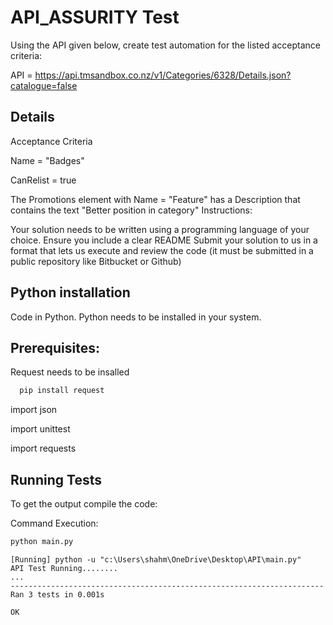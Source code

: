 
# API_ASSURITY Test

Using the API given below, create test automation for the listed acceptance criteria:

 

API = https://api.tmsandbox.co.nz/v1/Categories/6328/Details.json?catalogue=false

## Details 

Acceptance Criteria

Name = "Badges"

CanRelist = true

The Promotions element with Name = "Feature" has a Description that contains the text "Better position in category"
Instructions:

Your solution needs to be written using a programming language of your choice. Ensure you include a clear README
Submit your solution to us in a format that lets us execute and review the code (it must be submitted in a public repository like Bitbucket or Github)
## Python installation

Code in Python.
Python needs to be installed in your system.

## Prerequisites:

Request needs to be insalled
```bash
  pip install request
```

import json 

import unittest
 
import requests






## Running Tests

To get the output compile the code:

 Command Execution: 
```bash
python main.py

```
```Output
[Running] python -u "c:\Users\shahm\OneDrive\Desktop\API\main.py"
API Test Running........
...
----------------------------------------------------------------------
Ran 3 tests in 0.001s

OK

